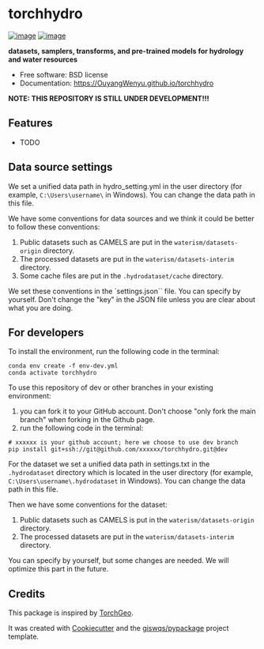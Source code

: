<!--
 * @Author: Wenyu Ouyang
 * @Date: 2022-05-28 17:46:32
 * @LastEditTime: 2023-12-15 17:00:20
 * @LastEditors: Wenyu Ouyang
 * @Description: README for torchhydro
 * @FilePath: /torchhydro/README.md
 * Copyright (c) 2021-2022 Wenyu Ouyang. All rights reserved.
-->
# torchhydro


[![image](https://img.shields.io/pypi/v/torchhydro.svg)](https://pypi.python.org/pypi/torchhydro)
[![image](https://img.shields.io/conda/vn/conda-forge/torchhydro.svg)](https://anaconda.org/conda-forge/torchhydro)


**datasets, samplers, transforms, and pre-trained models for hydrology and water resources**


-   Free software: BSD license
-   Documentation: https://OuyangWenyu.github.io/torchhydro  

**NOTE: THIS REPOSITORY IS **STILL UNDER **DEVELOPMENT**!!!****  

## Features

-   TODO

## Data source settings

We set a unified data path in hydro_setting.yml in the user directory (for example, `C:\Users\username\` in Windows). You can change the data path in this file.

We have some conventions for data sources and we think it could be better to follow these conventions:

1. Public datasets such as CAMELS are put in the `waterism/datasets-origin` directory.
2. The processed datasets are put in the `waterism/datasets-interim` directory.
3. Some cache files are put in the `.hydrodataset/cache` directory.

We set these conventions in the `settings.json`` file. You can specify by yourself. Don't change the "key" in the JSON file unless you are clear about what you are doing.

## For developers

To install the environment, run the following code in the terminal:

```Shell
conda env create -f env-dev.yml
conda activate torchhydro
```

To use this repository of dev or other branches in your existing environment:

1. you can fork it to your GitHub account. Don't choose "only fork the main branch" when forking in the Github page.
2. run the following code in the terminal:

```Shell
# xxxxxx is your github account; here we choose to use dev branch
pip install git+ssh://git@github.com/xxxxxx/torchhydro.git@dev
```

For the dataset we set a unified data path in settings.txt in the `.hydrodataset` directory which is located in the user directory (for example, `C:\Users\username\.hydrodataset` in Windows). You can change the data path in this file.

Then we have some conventions for the dataset:

1. Public datasets such as CAMELS is put in the `waterism/datasets-origin` directory.
2. The processed datasets are put in the `waterism/datasets-interim` directory.

You can specify by yourself, but some changes are needed. We will optimize this part in the future.

## Credits

This package is inspired by [TorchGeo](https://torchgeo.readthedocs.io/en/stable/).

It was created with [Cookiecutter](https://github.com/cookiecutter/cookiecutter) and the [giswqs/pypackage](https://github.com/giswqs/pypackage) project template.
